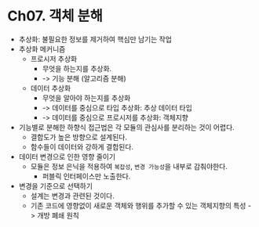 # Ch07. 객체 분해

- 추상화: 불필요한 정보를 제거하여 핵심만 남기는 작업
- 추상화 메커니즘
  - 프로시저 추상화
    - 무엇을 하는지를 추상화.
    - -> 기능 분해 (알고리즘 분해)
  - 데이터 추상화
    - 무엇을 알아야 하는지를 추상화
    - -> 데이터를 중심으로 타입 추상화: 추상 데이터 타입
    - -> 데이터를 중심으로 프로시저를 추상화: 객체지향
- 기능별로 분해한 하향식 접근법은 각 모듈의 관심사를 분리하는 것이 어렵다.
  - 결합도가 높은 방향으로 설계된다.
  - 함수들이 데이터와 강하게 결합된다.
- 데이터 변경으로 인한 영향 줄이기
  - 모듈은 정보 은닉을 적용하여 `복잡성`, `변경 가능성`을 내부로 감춰야한다.
    - 퍼블릭 인터페이스만 노출한다.
- 변경을 기준으로 선택하기
  - 설계는 변경과 관련된 것이다.
  - 기존 코드에 영향없이 새로운 객체와 행위를 추가할 수 있는 객체지향의 특성 -> 개방 폐쇄 원칙
